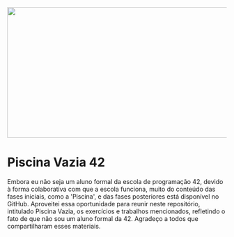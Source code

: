 <img src="https://github.com/user-attachments/assets/775009cf-2acc-4c41-ada0-90c0f7fbea8b" width="1050" height="300" />

# Piscina Vazia 42 

Embora eu não seja um aluno formal da escola de programação 42, devido à forma colaborativa com que a escola funciona, muito do conteúdo das fases iniciais, como a 'Piscina', e das fases posteriores está disponível no GitHub. Aproveitei essa oportunidade para reunir neste repositório, intitulado Piscina Vazia, os exercícios e trabalhos mencionados, refletindo o fato de que não sou um aluno formal da 42. Agradeço a todos que compartilharam esses materiais.





